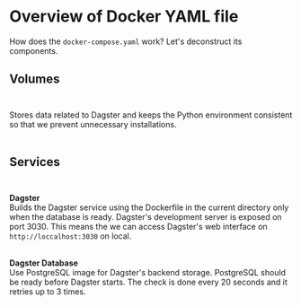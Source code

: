 # Overview of Docker YAML file

How does the `docker-compose.yaml` work? Let's deconstruct its components.

## **Volumes**<br><br>
Stores data related to Dagster and keeps the Python environment consistent so that we prevent unnecessary installations. <br><br>

## **Services**<br><br>

**Dagster**<br>
Builds the Dagster service using the Dockerfile in the current directory only when the database is ready. Dagster's development server is exposed on port 3030. This means the we can access Dagster's web interface on `http://loccalhost:3030` on local. <br><br>

**Dagster Database**<br>
Use PostgreSQL image for Dagster's backend storage. PostgreSQL should be ready before Dagster starts. The check is done every 20 seconds and it retries up to 3 times.
